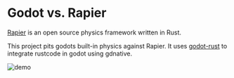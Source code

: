 # Godot vs. Rapier

[Rapier](https://rapier.rs) is an open source physics framework written in Rust.

This project pits godots built-in physics against Rapier. It uses [godot-rust](https://github.com/godot-rust/godot-rust) to integrate rustcode in godot using gdnative.

![demo](demo.gif)